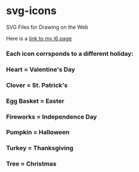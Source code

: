 # svg-icons
SVG Files for Drawing on the Web

Here is a [link to my i6 page][1]

### Each icon corrsponds to a different holiday: 
### Heart = Valentine's Day 
### Clover = St. Patrick's 
### Egg Basket = Easter 
### Fireworks = Independence Day 
### Pumpkin = Halloween 
### Turkey = Thanksgiving 
### Tree = Christmas

[1]: http://i6.cims.nyu.edu/~war256/380/Assignment2/IconSystem.html "SVG Icon System"
